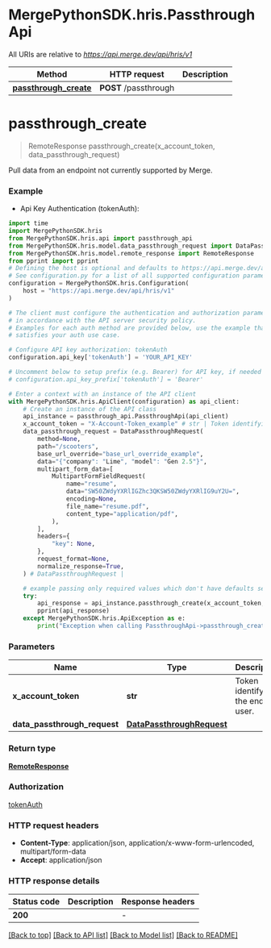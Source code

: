 # MergePythonSDK.hris.PassthroughApi

All URIs are relative to *https://api.merge.dev/api/hris/v1*

Method | HTTP request | Description
------------- | ------------- | -------------
[**passthrough_create**](PassthroughApi.md#passthrough_create) | **POST** /passthrough | 


# **passthrough_create**
> RemoteResponse passthrough_create(x_account_token, data_passthrough_request)



Pull data from an endpoint not currently supported by Merge.

### Example

* Api Key Authentication (tokenAuth):

```python
import time
import MergePythonSDK.hris
from MergePythonSDK.hris.api import passthrough_api
from MergePythonSDK.hris.model.data_passthrough_request import DataPassthroughRequest
from MergePythonSDK.hris.model.remote_response import RemoteResponse
from pprint import pprint
# Defining the host is optional and defaults to https://api.merge.dev/api/hris/v1
# See configuration.py for a list of all supported configuration parameters.
configuration = MergePythonSDK.hris.Configuration(
    host = "https://api.merge.dev/api/hris/v1"
)

# The client must configure the authentication and authorization parameters
# in accordance with the API server security policy.
# Examples for each auth method are provided below, use the example that
# satisfies your auth use case.

# Configure API key authorization: tokenAuth
configuration.api_key['tokenAuth'] = 'YOUR_API_KEY'

# Uncomment below to setup prefix (e.g. Bearer) for API key, if needed
# configuration.api_key_prefix['tokenAuth'] = 'Bearer'

# Enter a context with an instance of the API client
with MergePythonSDK.hris.ApiClient(configuration) as api_client:
    # Create an instance of the API class
    api_instance = passthrough_api.PassthroughApi(api_client)
    x_account_token = "X-Account-Token_example" # str | Token identifying the end user.
    data_passthrough_request = DataPassthroughRequest(
        method=None,
        path="/scooters",
        base_url_override="base_url_override_example",
        data="{"company": "Lime", "model": "Gen 2.5"}",
        multipart_form_data=[
            MultipartFormFieldRequest(
                name="resume",
                data="SW50ZWdyYXRlIGZhc3QKSW50ZWdyYXRlIG9uY2U=",
                encoding=None,
                file_name="resume.pdf",
                content_type="application/pdf",
            ),
        ],
        headers={
            "key": None,
        },
        request_format=None,
        normalize_response=True,
    ) # DataPassthroughRequest | 

    # example passing only required values which don't have defaults set
    try:
        api_response = api_instance.passthrough_create(x_account_token, data_passthrough_request)
        pprint(api_response)
    except MergePythonSDK.hris.ApiException as e:
        print("Exception when calling PassthroughApi->passthrough_create: %s\n" % e)
```


### Parameters

Name | Type | Description  | Notes
------------- | ------------- | ------------- | -------------
 **x_account_token** | **str**| Token identifying the end user. |
 **data_passthrough_request** | [**DataPassthroughRequest**](DataPassthroughRequest.md)|  |

### Return type

[**RemoteResponse**](RemoteResponse.md)

### Authorization

[tokenAuth](../README.md#tokenAuth)

### HTTP request headers

 - **Content-Type**: application/json, application/x-www-form-urlencoded, multipart/form-data
 - **Accept**: application/json


### HTTP response details

| Status code | Description | Response headers |
|-------------|-------------|------------------|
**200** |  |  -  |

[[Back to top]](#) [[Back to API list]](../README.md#documentation-for-api-endpoints) [[Back to Model list]](../README.md#documentation-for-models) [[Back to README]](../README.md)

